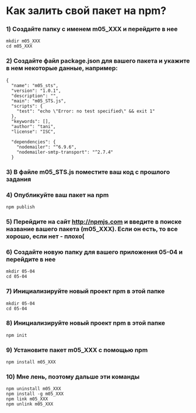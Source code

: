 # Как залить свой пакет на npm?
### 1)  Создайте папку с именем m05_XXX и перейдите в нее
```
mkdir m05_XXX
cd m05_XXX
```
### 2)	Создайте файл package.json для вашего пакета и укажите в нем некоторые данные, например:
```
{
  "name": "m05_sts",
  "version": "1.0.1",
  "description": "",
  "main": "m05_STS.js",
  "scripts": {
    "test": "echo \"Error: no test specified\" && exit 1"
  },
  "keywords": [],
  "author": "tani",
  "license": "ISC",

  "dependencies": {
    "nodemailer": "^6.9.6",
    "nodemailer-smtp-transport": "^2.7.4"
  }
```
### 3)	В файле m05_STS.js поместите ваш код с прошлого задания
### 4)	Опубликуйте ваш пакет на npm
```
npm publish
```
### 5) Перейдите на сайт http://npmjs.com и введите в поиске название вашего пакета (m05_XXX). Если он есть, то все хорошо, если нет - плохо(
### 6) Создайте новую папку для вашего приложения 05-04 и перейдите в нее
```
mkdir 05-04
cd 05-04
```
### 7) Инициализируйте новый проект npm в этой папке
```
mkdir 05-04
cd 05-04
```
### 8) Инициализируйте новый проект npm в этой папке
```
npm init
```
### 9) Установите пакет m05_XXX с помощью npm
```
npm install m05_XXX
```
### 10) Мне лень, поэтому дальше эти команды
```
npm uninstall m05_XXX
npm install -g m05_XXX
npm link m05_XXX
npm unlink m05_XXX
```